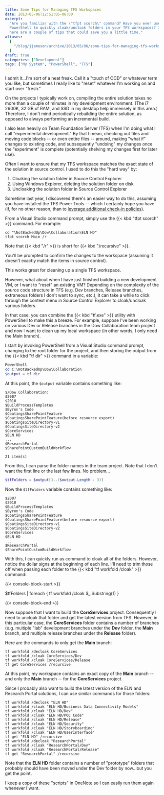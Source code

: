 ```yaml
---
title: Some Tips for Managing TFS Workspaces
date: 2013-05-06T12:51:05-06:00
excerpt:
  "Are you familiar with the \"tfpt scorch\" command? Have you ever used
  PowerShell to quickly cloak/uncloak folders in your TFS workspaces? If not,
  here are a couple of tips that could save you a little time."
aliases:
  [
    "/blog/jjameson/archive/2013/05/06/some-tips-for-managing-tfs-workspaces.aspx",
  ]
draft: true
categories: ["Development"]
tags: ["My System", "PowerShell", "TFS"]
---
```


I admit it...I'm sort of a neat freak. Call it a "touch of OCD" or whatever term
you like, but sometimes I really like to "reset" whatever I'm working on and
start over "fresh."

On the projects I typically work on, compiling the entire solution takes no more
than a couple of minutes in my development environment. (The i7 2600K, 32 GB of
RAM, and SSD in my desktop help immensely in this area.) Therefore, I don't mind
periodically rebuilding the entire solution, as opposed to always performing an
incremental build.

I also lean heavily on Team Foundation Server (TFS) when I'm doing what I call
"experimental development." By that I mean, checking out files and moving code
blocks -- or even entire files -- around, making "what if" changes to existing
code, and subsequently "undoing" my changes once the "experiment" is complete
(potentially shelving my changes first for later use).

Often I want to ensure that my TFS workspace matches the exact state of the
solution in source control. I used to do this the "hard way" by:

1. Cloaking the solution folder in Source Control Explorer
2. Using Windows Explorer, deleting the solution folder on disk
3. Uncloaking the solution folder in Source Control Explorer

Sometime last year, I discovered there's an easier way to do this, assuming you
have installed the TFS Power Tools -- which I certainly hope you have (if, for
no other reason, than to
[leverage additional check-in policies](/blog/jjameson/2009/10/31/recommended-check-in-policies-for-team-foundation-server)).

From a Visual Studio command prompt, simply use the {{< kbd "tfpt scorch" >}}
command. For example:

```Console
cd "\NotBackedUp\Dow\Collaboration\ELN HD"
tfpt scorch Main /r
```

Note that {{< kbd "/r" >}} is short for {{< kbd "/recursive" >}}.

You'll be prompted to confirm the changes to the workspace (assuming it doesn't
exactly match the items in source control).

This works great for cleaning up a single TFS workspace.

However, what about when I have just finished building a new development VM, or
I want to "reset" an existing VM? Depending on the complexity of the source code
structure in TFS (e.g. Dev branches, Release branches, extraneous folders I
don't want to sync, etc.), it can take a while to click through the context menu
in Source Control Explorer to cloak/uncloak various folders.

In that case, you can combine the {{< kbd "tf.exe" >}} utility with PowerShell
to make this a breeze. For example, suppose I've been working on various Dev or
Release branches in the Dow Collaboration team project and now I want to clean
up my local workspace (in other words, I only need the Main branch).

I start by invoking PowerShell from a Visual Studio command prompt, changing to
the root folder for the project, and then storing the output from the {{< kbd
"tf dir" >}} command in a variable:

```PowerShell
PowerShell
cd C:\NotBackedUp\Dow\Collaboration
$output = tf dir
```

At this point, the `$output` variable contains something like:

```Text
$/Dow Collaboration:
$2007
$2010
$BuildProcessTemplates
$Byron's Code
$CoatingsSharePointFeature
$CoatingsSharePointFeature(before resource export)
$CoatingsSiteDirectory-v1
$CoatingsSiteDirectory-v2
$CoreServices
$ELN HD
...
$ResearchPortal
$SharePointCustomBuildWorkflow
	
21 item(s)
```

From this, I can parse the folder names in the team project. Note that I don't
want the first line or the last few lines. No problem...

```PowerShell
$tfFolders = $output[1..($output.Length - 3)]
```

Now the `$tfFolders` variable contains something like:

```Text
$2007
$2010
$BuildProcessTemplates
$Byron's Code
$CoatingsSharePointFeature
$CoatingsSharePointFeature(before resource export)
$CoatingsSiteDirectory-v1
$CoatingsSiteDirectory-v2
$CoreServices
$ELN HD
...
$ResearchPortal
$SharePointCustomBuildWorkflow
```

With this, I can quickly run as command to cloak all of the folders. However,
notice the dollar signs at the beginning of each line. I'll need to trim those
off when passing each folder to the {{< kbd "tf workfold /cloak" >}} command:

{{< console-block-start >}}

$tfFolders | foreach { tf workfold /cloak $\_.Substring(1) }

{{< console-block-end >}}

Now suppose that I want to build the **CoreServices** project. Consequently I
need to uncloak that folder and get the latest version from TFS. However, in
this particular case, the **CoreServices** folder contains a number of branches
(e.g. multiple "lab" development branches under the **Dev** folder, the **Main**
branch, and multiple release branches under the **Release** folder).

Here are the commands to only get the **Main** branch:

```Console
tf workfold /decloak CoreServices
tf workfold /cloak CoreServices/Dev
tf workfold /cloak CoreServices/Release
tf get CoreServices /recursive
```

At this point, my workspace contains an exact copy of the **Main** branch -- and
only the **Main** branch -- for the **CoreServices** project.

Since I probably also want to build the latest version of the ELN and Research
Portal solutions, I can use similar commands for those folders:

```Console
tf workfold /decloak "ELN HD"
tf workfold /cloak "ELN HD/Business Data Connectivity Models"
tf workfold /cloak "ELN HD/Dev"
tf workfold /cloak "ELN HD/POC Code"
tf workfold /cloak "ELN HD/Release"
tf workfold /cloak "ELN HD/Security"
tf workfold /cloak "ELN HD/Storyboarding"
tf workfold /cloak "ELN HD/UserInterface"
tf get "ELN HD" /recursive
tf workfold /decloak "ResearchPortal"
tf workfold /cloak "ResearchPortal/Dev"
tf workfold /cloak "ResearchPortal/Release"
tf get "ResearchPortal" /recursive
```

Note that the **ELN HD** folder contains a number of "prototype" folders that
probably should have been moved under the Dev folder by now...but you get the
point.

I keep a copy of these "scripts" in OneNote so I can easily run them again
whenever I want.

